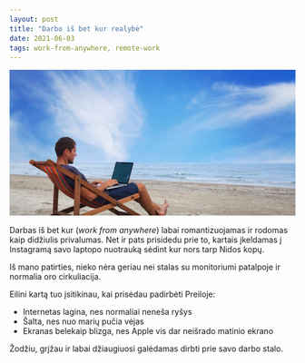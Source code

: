 ```yaml
---
layout: post
title: "Darbo iš bet kur realybė"
date: 2021-06-03
tags: work-from-anywhere, remote-work
---
```


![Work from anywhere](/images/2021/work-from-anywhere.jpg)

Darbas iš bet kur (*work from anywhere*) labai romantizuojamas ir rodomas kaip didžiulis privalumas.
Net ir pats prisidedu prie to, kartais įkeldamas į Instagramą savo laptopo nuotrauką sėdint kur nors tarp Nidos kopų.

Iš mano patirties, nieko nėra geriau nei stalas su monitoriumi patalpoje ir normalia oro cirkuliacija.

Eilini kartą tuo įsitikinau, kai prisėdau padirbėti Preiloje:
  - Internetas lagina, nes normaliai neneša ryšys
  - Šalta, nes nuo marių pučia vėjas
  - Ekranas belekaip blizga, nes Apple vis dar neišrado matinio ekrano

Žodžiu, grįžau ir labai džiaugiuosi galėdamas dirbti prie savo darbo stalo.
